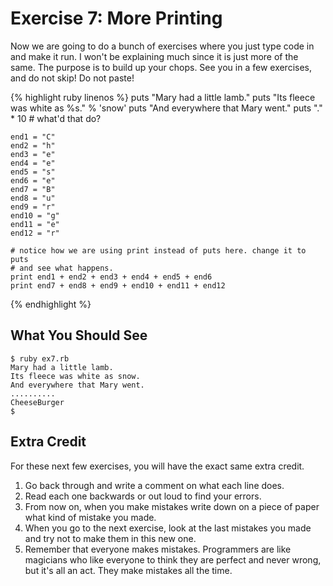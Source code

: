 # Exercise 7: More Printing
Now we are going to do a bunch of exercises where you just type code in and make it run. I won't be explaining much since it is just more of the same. The purpose is to build up your chops. See you in a few exercises, and do not skip! Do not paste!

{% highlight ruby linenos %}
    puts "Mary had a little lamb."
    puts "Its fleece was white as %s." % 'snow'
    puts "And everywhere that Mary went."
    puts "." * 10  # what'd that do?
    
    end1 = "C"
    end2 = "h"
    end3 = "e"
    end4 = "e"
    end5 = "s"
    end6 = "e"
    end7 = "B"
    end8 = "u"
    end9 = "r"
    end10 = "g"
    end11 = "e"
    end12 = "r"
    
    # notice how we are using print instead of puts here. change it to puts
    # and see what happens.
    print end1 + end2 + end3 + end4 + end5 + end6
    print end7 + end8 + end9 + end10 + end11 + end12
{% endhighlight %}

## What You Should See
    $ ruby ex7.rb
    Mary had a little lamb.
    Its fleece was white as snow.
    And everywhere that Mary went.
    ..........
    CheeseBurger
    $

## Extra Credit
For these next few exercises, you will have the exact same extra credit.

1. Go back through and write a comment on what each line does.
2. Read each one backwards or out loud to find your errors.
3. From now on, when you make mistakes write down on a piece of paper what kind of mistake you made.
4. When you go to the next exercise, look at the last mistakes you made and try not to make them in this new one.
5. Remember that everyone makes mistakes. Programmers are like magicians who like everyone to think they are perfect and never wrong, but it's all an act. They make mistakes all the time.
